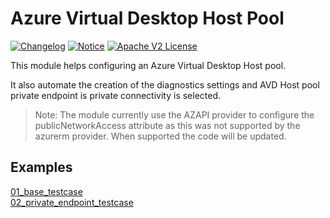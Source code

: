 # Azure Virtual Desktop Host Pool
[![Changelog](https://img.shields.io/badge/changelog-release-green.svg)](CHANGELOG.md) [![Notice](https://img.shields.io/badge/notice-copyright-yellow.svg)](NOTICE) [![Apache V2 License](https://img.shields.io/badge/license-Apache%20V2-orange.svg)](LICENSE)

This module helps configuring an Azure Virtual Desktop Host pool.  

It also automate the creation of the diagnostics settings and AVD Host pool private endpoint is private connectivity is selected.  

> Note:  The module currently use the AZAPI provider to configure the publicNetworkAccess attribute as this was not supported by the azurerm provider. When supported the code will be updated.  

## Examples

[01_base_testcase](./examples/01_base_testcase/README.md)  
[02_private_endpoint_testcase](./examples/02_private_endpoint_testcase/README.md)